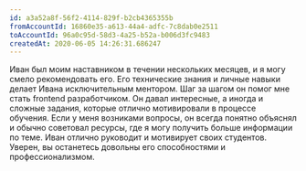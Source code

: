 ```yaml
---
id: a3a52a8f-56f2-4114-829f-b2cb4365355b	
fromAccountId: 16860e35-a613-44a4-adfc-7c8dab0e2511	
toAccountId: 96a0c95d-58d3-4a25-b52a-b006d3fc9483 
createdAt: 2020-06-05 14:26:31.686247
---
```


Иван был моим наставником в течении нескольких месяцев, и я могу смело рекомендовать его.
Его технические знания и личные навыки делает Ивана исключительным ментором.
Шаг за шагом он помог мне стать frontend разработчиком.
Он давал интересные, а иногда и сложные задания, которые отлично мотивировали в процессе обучения.
Если у меня возниками вопросы, он всегда понятно объяснял и обычно советовал ресурсы,
где я могу получить больше информации по теме.
Иван отлично руководит и мотивирует своих студентов. Уверен, вы останетесь довольны его способностями и профессионализмом.
